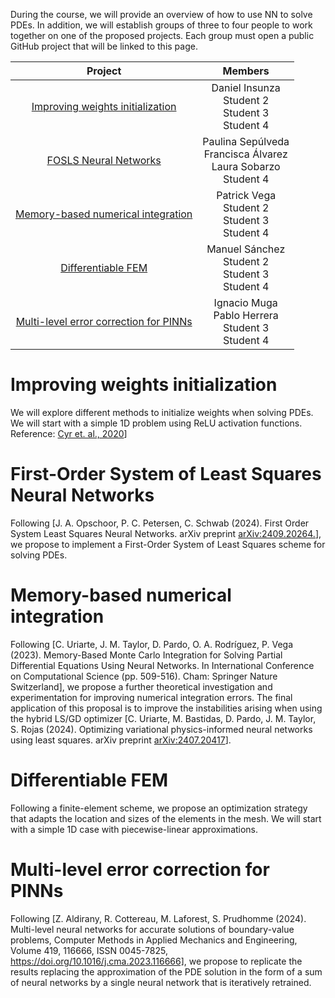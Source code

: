 
During the course, we will provide an overview of how to use NN to solve PDEs. In addition, we will establish groups of three to four people to work together on one of the proposed projects. Each group must open a public GitHub project that will be linked to this page.

| Project |  Members | 
| :---:   | :---: |
| [Improving weights initialization](#initialization)  | Daniel Insunza <br/> Student 2 <br/> Student 3 <br/> Student 4|
| [FOSLS Neural Networks](#fols)    | Paulina Sepúlveda <br/> Francisca Álvarez <br/> Laura Sobarzo <br/> Student 4|
| [Memory-based numerical integration](#int) | Patrick Vega <br/> Student 2 <br/> Student 3 <br/> Student 4|
| [Differentiable FEM](#diffFEM) | Manuel Sánchez <br/> Student 2 <br/> Student 3 <br/> Student 4|
| [Multi-level error correction for PINNs](#Multi-levelPINNs)  | Ignacio Muga <br/> Pablo Herrera <br/> Student 3 <br/> Student 4|


# <a id="initialization"></a> Improving weights initialization
We will explore different methods to initialize weights when solving PDEs. We will start with a simple 1D problem using ReLU activation functions.
Reference: [Cyr et. al., 2020](https://proceedings.mlr.press/v107/cyr20a/cyr20a.pdf)]
# <a id="fols"></a> First-Order System of Least Squares Neural Networks
Following [J. A. Opschoor, P. C. Petersen, C. Schwab (2024). First Order System Least Squares Neural Networks. arXiv preprint [arXiv:2409.20264.](https://arxiv.org/pdf/2409.20264)], we propose to implement a First-Order System of Least Squares scheme for solving PDEs. 
# <a id="int"></a> Memory-based numerical integration
Following [C. Uriarte, J. M. Taylor, D. Pardo, O. A. Rodríguez, P. Vega (2023). Memory-Based Monte Carlo Integration for Solving Partial Differential Equations Using Neural Networks. In International Conference on Computational Science (pp. 509-516). Cham: Springer Nature Switzerland], we propose a further theoretical investigation and experimentation for improving numerical integration errors. The final application of this proposal is to improve the instabilities arising when using the hybrid LS/GD optimizer [C. Uriarte, M. Bastidas, D. Pardo, J. M. Taylor, S. Rojas (2024). Optimizing variational physics-informed neural networks using least squares. arXiv preprint [arXiv:2407.20417](https://arxiv.org/pdf/2407.20417)].
# <a id="diffFEM"></a> Differentiable FEM
Following a finite-element scheme, we propose an optimization strategy that adapts the location and sizes of the elements in the mesh. We will start with a simple 1D case with piecewise-linear approximations.
# <a id="Multi-levelPINNs"></a> Multi-level error correction for PINNs
Following [Z. Aldirany, R. Cottereau, M. Laforest, S. Prudhomme (2024). Multi-level neural networks for accurate solutions of boundary-value problems, Computer Methods in Applied Mechanics and Engineering, Volume 419, 116666, ISSN 0045-7825, https://doi.org/10.1016/j.cma.2023.116666], we propose to replicate the results replacing the approximation of the PDE solution in the form of a sum of neural networks by a single neural network that is iteratively retrained.

